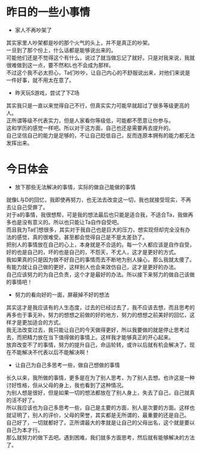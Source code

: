 # 昨日的一些小事情
* 家人不再吵架了

其实家里人吵架都是吵的那个火气的头上，并不是真正的吵架。  
一旦到了那个份上，什么话都是能够说出来的。  
可能他们还是不觉得这个有什么，说过了就当做忘记了就好。只是对我来说，我就很难做到这一点，要不然和L也不会成为那样。  
不过这个我不必太担心，Ta们吵吵，让自己内心的不舒服说出来，对他们来说是一件好事，就不用太在意了。  

* 昨天玩S游戏，尝试了下Z场

其实我只是一直以来觉得自己不行，但真实实力可能早就超过了很多等级更高的人。  
正所谓等级不代表实力，但是人家看你等级低，可能都不愿意让你参与。  
这和学历的感觉一样吧。所以对于这方面，自己也还是需要再去提升的。  
自己坚信自己的能力是足够的，不让自己贬低自己，反而连原本拥有的能力都无法发挥出来。  

# 今日体会
* 放下那些无法解决的事情，实际的做自己能做的事情

就像L与D的回忆，我即使再努力，也无法去改变这一切，我也就接受现实，不再去让自己受罪了。  
对于a的事情，我很想帮，可是我的想法最后也只能是适合我，不适合Ta，我做再多也是没有意义的。所以也只能让Ta自作自受吧。  
而且我为Ta们想很多，其实对于我自己也是巨大的压力，想实现但却完全没有办法的感觉，真的很难受。甚至都会觉得自己是不是太差劲了。  
把别人的事情放在自己的心上，本身就是不合适的。每一个人都应该是自作自受，好的也是自己的，坏的也是自己的，不怨天，不尤人，这才是更好的方式。  
我如果真的只是因为做不好自己的事情而去不断地为别人操心，那么我就太傻了。  
有能力就让自己做的更好，这样别人也会来效仿自己，这才是更好的办法。  
自己应该努力的为自己负责，这个才是最好的办法。所以接下来努力的做自己该做的事情吧！  

* 努力的看向好的一面，屏蔽掉不好的想法

其实这才是我应该有的人生态度，过去的已经过去了，我不应该去想，而且思考的再多也于事无补。努力的想想之前做的好的地方，努力的想想之前美好的回忆，这样才是更加适合的方式。  
我无法改变过去，我只能让自己的今天做得更好，所以我要做的就是停止思考过去，而把精力放在当下值得做的事情上。这样我才能够真正的开心起来。  
放弃改变不了的事情，努力的提升自己，命运轮转，或许以后就有机会解决了。现在不能解决不代表以后不能解决啊！  

* 让自己为自己多思考一些，做自己想做的事情

长久以来，我所做的事情，更多是在为了别人思考，为了别人去想。也许这是一种讨好性格，但从父母的身上，我也看到了这种情况。  
为别人想是很好，但是如果一切的想法都放在了别人身上，失去了自己，自己就真的活不好了。  
所以我应该也为自己多思考一些，自己是主要的方面，别人是次要的方面。这样也就证明了，别人的评价，父母的荣誉，其实都是无所谓的，最重要的还是自己。  
自己好了，一切就都好了。正所谓最大的孝就是让自己的父母出名，这个就是要以自己为本才行。  
那么就努力的做下去吧。遇到困难，我们就多方面思考，然后就有能够解决的方法了。  
